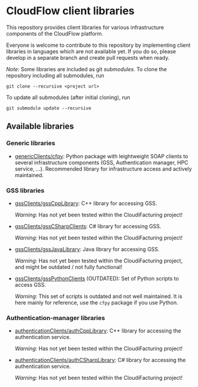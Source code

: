 # CloudFlow client libraries
This repository provides client libraries for various infrastructure
components of the CloudFlow platform.

Everyone is welcome to contribute to this repository by implementing client 
libraries in languages which are not available yet. If you do so, please develop
in a separate branch and create pull requests when ready.

_Note:_ Some libraries are included as git _submodules_. To clone the repository
including all submodules, run
```
git clone --recursive <project url>
```
To update all submodules (after initial cloning), run
```
git submodule update --recursive
```

## Available libraries
### Generic libraries
* [genericClients/cfpy](genericClients/cfpy): Python package with leightweight
  SOAP clients to several infrastructure components (GSS, Authentication 
  manager, HPC service, ...). Recommended library for infrastructure access and
  actively maintained.

### GSS libraries

* [gssClients/gssCppLibrary](gssClients/gssCppLibrary): C++ library for
  accessing GSS. 

  _Warning:_ Has not yet been tested within the CloudiFacturing project!

* [gssClients/gssCSharpClients](gssClients/gssCSharpClients): C# library for
  accessing GSS.

  _Warning:_ Has not yet been tested within the CloudiFacturing project!

* [gssClients/gssJavaLibrary](gssClients/gssJavaLibrary): Java library for
  accessing GSS.

  _Warning:_ Has not yet been tested within the CloudiFacturing project, and
  might be outdated / not fully functional!

* [gssClients/gssPythonClients](gssClients/gssPythonClients) (OUTDATED): Set of
  Python scripts to access GSS. 

  _Warning:_ This set of scripts is outdated and not well maintained. It is here
  mainly for reference, use the `cfpy` package if you use Python.

### Authentication-manager libraries

* [authenticationClients/authCppLibrary](authenticationClients/authCppLibrary): 
  C++ library for accessing the authentication service. 

  _Warning:_ Has not yet been tested within the CloudiFacturing project!

* [authenticationClients/authCSharpLibrary](authenticationClients/authCSharpLibrary): 
  C# library for accessing the authentication service.

  _Warning:_ Has not yet been tested within the CloudiFacturing project!

